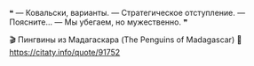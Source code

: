 <!DOCTYPE html>
<html lang="en">
<head>
    <meta charset="UTF-8">
    <meta name="viewport" content="width=device-width, initial-scale=1.0">
    <title>планскам</title>
</head>
<body>
   <img src="https://citaty.info/files/styles/poster/public/characters/4106.png?itok=e3_ZveWS" alt=""> 
   <p>❝ — Ковальски, варианты.
— Стратегическое отступление.
— Поясните...
— Мы убегаем, но мужественно. ❞

🎬 Пингвины из Мадагаскара (The Penguins of Madagascar) 🔗 https://citaty.info/quote/91752</p>
</body>
</html>
